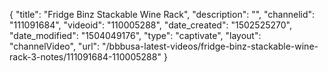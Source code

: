 {
    "title": "Fridge Binz Stackable Wine Rack",
    "description": "",
    "channelid": "111091684",
    "videoid": "110005288",
    "date_created": "1502525270",
    "date_modified": "1504049176",
    "type": "captivate",
    "layout": "channelVideo",
    "url": "\/bbbusa-latest-videos\/fridge-binz-stackable-wine-rack-3-notes\/111091684-110005288"
}